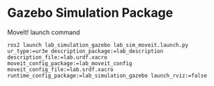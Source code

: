 # Gazebo Simulation Package

MoveIt! launch command
```
ros2 launch lab_simulation_gazebo lab_sim_moveit.launch.py ur_type:=ur3e description_package:=lab_description description_file:=lab.urdf.xacro moveit_config_package:=lab_moveit_config moveit_config_file:=lab.srdf.xacro runtime_config_package:=lab_simulation_gazebo launch_rviz:=false
```
